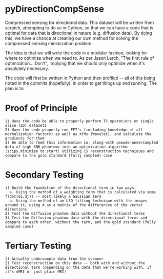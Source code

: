 # pyDirectionCompSense

Compressed sensing for directional data. This dataset will be written from scratch, attempting to do so in Cython, so that we can have a code that is optimal for data that is directional in nature (e.g. diffusion data). By doing this, we have a chance at creating our own method for solving the compressed sensing minimization problem.

The idea is that we will write the code in a modular fashion, looking for where to optimize when we need to. As per Jason Lerch, "The first rule of optimization... Don't", implying that we should only optimize when it's absolutely necessary. 

The code will first be written in Python and then profiled -- all of this being noted in the commits (hopefully), in order to get things up and running. The plan is to:
  # Proof of Principle
    1) Have the code be able to properly perform TV operations on single slice (2D) datasets
    2) Have the code properly run FFT's (including knowledge of all normalization factors) as well as XFMs (Wavelet), and calculate the gradients for them
    3) Be able to feed this information in, along with pseudo-undersampled data of high SNR phantoms into an optimization algorithm (scipy.minimize to start) utilizing CS reconstruction techniques and compare to the gold standard (fully sampled) case
  
  # Secondary Testing
    1) Build the foundation of the directional term in two ways:
      a. Using the method of a weighting term that is calculated via some f(dot(di,dj)) -- most likely a Gaussian term
      b. Using the method of an LSQ fitting technique with the images around it, using A as a matrix of the differences of the vector directions.
    2) Test the Diffusion phantom data without the directional terms
    3) Test the Diffusion phantom data with the directional terms and compare to each other, without the term, and the gold standard (fully sampled case)
  
  # Tertiary Testing
    1) Actually undersample data from the scanner
    2) Test reconstruction on this data -- both with and without the directional term (depending on the data that we're working with, if it's dMRI or just plain MRI)
    
